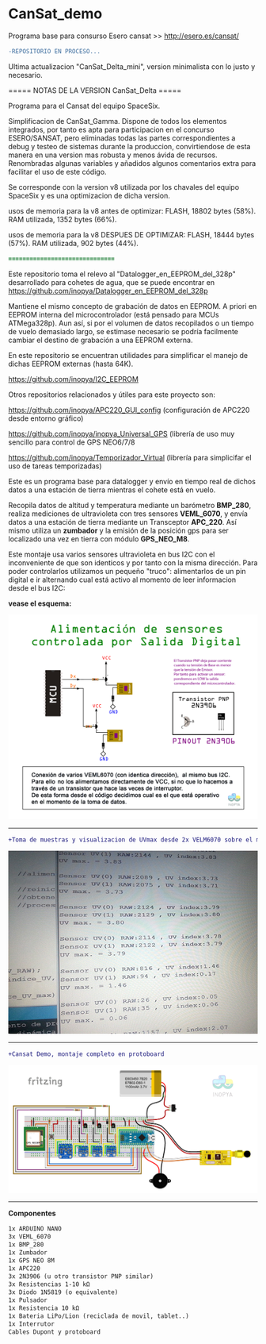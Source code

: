 # CanSat_demo
Programa base para consurso Esero cansat >>  http://esero.es/cansat/

```diff
-REPOSITORIO EN PROCESO... 
```

Ultima actualizacion "CanSat_Delta_mini", version minimalista con lo justo y necesario.

===== NOTAS DE LA VERSION CanSat_Delta ===== 
  
  Programa para el Cansat del equipo SpaceSix.
      
  Simplificacion de CanSat_Gamma.
  Dispone de todos los elementos integrados, por tanto es apta para participacion en el concurso ESERO/SANSAT, 
  pero eliminadas todas las partes correspondientes a debug y testeo de sistemas durante la produccion, 
  convirtiendose  de esta manera en una version mas robusta y menos ávida de recursos.
  Renombradas algunas variables y añadidos algunos comentarios extra para facilitar el uso de este código.

  Se corresponde con la version v8 utilizada por los chavales del equipo SpaceSix 
  y es una optimizacion de dicha version. 
 
   usos de memoria para la v8 antes de optimizar:
   FLASH, 18802 bytes (58%).
   RAM utilizada, 1352 bytes (66%).

   usos de memoria para la v8 DESPUES DE OPTIMIZAR:
   FLASH, 18444 bytes (57%).
   RAM utilizada, 902 bytes (44%).


```diff
============================== 
```

Este repositorio toma el relevo al "Datalogger_en_EEPROM_del_328p" desarrollado para cohetes de agua,
que se puede encontrar en https://github.com/inopya/Datalogger_en_EEPROM_del_328p


Mantiene el mismo concepto de grabación de datos en EEPROM. A priori en EEPROM interna del microcontrolador (está pensado para MCUs ATMega328p). Aun así, si por el volumen de datos recopilados o un tiempo de vuelo demasiado largo, se estimase necesario se podría facilmente cambiar el destino de grabación a una EEPROM externa. 

En este repositorio se encuentran utilidades para simplificar el manejo de dichas EEPROM externas (hasta 64K).

https://github.com/inopya/I2C_EEPROM
  
Otros repositorios relacionados y útiles para este proyecto son:

https://github.com/inopya/APC220_GUI_config   (configuración de APC220 desde entorno gráfico)

https://github.com/inopya/inopya_Universal_GPS  (librería de uso muy sencillo para control de GPS NEO6/7/8

https://github.com/inopya/Temporizador_Virtual  (librería para simplicifar el uso de tareas temporizadas)


  
Este es un programa base para datalogger y envío en tiempo real de dichos datos a una estación de tierra mientras el cohete está en vuelo.

Recopila datos de altitud y temperatura mediante un barómetro **BMP_280**, realiza mediciones de ultravioleta con tres sensores **VEML_6070**, y envía datos a una estación de tierra mediante un Transceptor **APC_220**.
Así mismo utiliza un **zumbador** y la emisión de la posición gps para ser localizado una vez en tierra con módulo **GPS_NEO_M8**.

Este montaje usa varios sensores ultravioleta en bus I2C con el inconveniente de que son identicos y por tanto con la misma dirección. Para poder controlarlos utilizamos un pequeño "truco":
alimentarlos de un pin digital e ir alternando cual está activo al momento de leer informacion desde el bus I2C:

**vease el esquema:**

![](./conexionUV.png)


****

```diff
+Toma de muestras y visualizacion de UVmax desde 2x VELM6070 sobre el mismo bus I2C
```

![](./uv_x2_sample.jpg)


****

```diff
+Cansat Demo, montaje completo en protoboard
```

![](./montajeCansatDemo.png)

****
**Componentes**

    1x ARDUINO NANO
    3x VEML_6070
    1x BMP_280
    1x Zumbador
    1x GPS NEO 8M
    1x APC220
    3x 2N3906 (u otro transistor PNP similar)
    3x Resistencias 1-10 kΩ
    3x Diodo 1N5819 (o equivalente)
    1x Pulsador
    1x Resistencia 10 kΩ
    1x Bateria LiPo/Lion (reciclada de movil, tablet..)
    1x Interrutor
    Cables Dupont y protoboard
